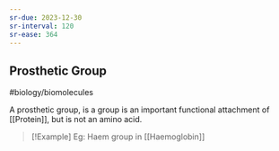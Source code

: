 ```yaml
---
sr-due: 2023-12-30
sr-interval: 120
sr-ease: 364
---
```

## Prosthetic Group
#biology/biomolecules 

A prosthetic group, is a group is an important functional attachment of [[Protein]], but is not an amino acid.

> [!Example] Eg: Haem group in [[Haemoglobin]]